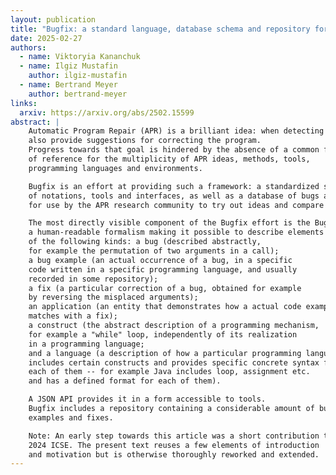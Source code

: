 ```yaml
---
layout: publication
title: "Bugfix: a standard language, database schema and repository for research on bugs and automatic program repair"
date: 2025-02-27
authors:
  - name: Viktoryia Kananchuk
  - name: Ilgiz Mustafin
    author: ilgiz-mustafin
  - name: Bertrand Meyer
    author: bertrand-meyer
links:
  arxiv: https://arxiv.org/abs/2502.15599
abstract: |
    Automatic Program Repair (APR) is a brilliant idea: when detecting a bug,
    also provide suggestions for correcting the program.
    Progress towards that goal is hindered by the absence of a common frame
    of reference for the multiplicity of APR ideas, methods, tools,
    programming languages and environments.

    Bugfix is an effort at providing such a framework: a standardized set
    of notations, tools and interfaces, as well as a database of bugs and fixes,
    for use by the APR research community to try out ideas and compare results.

    The most directly visible component of the Bugfix effort is the Bugfix language,
    a human-readable formalism making it possible to describe elements
    of the following kinds: a bug (described abstractly,
    for example the permutation of two arguments in a call);
    a bug example (an actual occurrence of a bug, in a specific
    code written in a specific programming language, and usually
    recorded in some repository);
    a fix (a particular correction of a bug, obtained for example
    by reversing the misplaced arguments);
    an application (an entity that demonstrates how a actual code example
    matches with a fix);
    a construct (the abstract description of a programming mechanism,
    for example a "while" loop, independently of its realization
    in a programming language;
    and a language (a description of how a particular programming language
    includes certain constructs and provides specific concrete syntax for
    each of them -- for example Java includes loop, assignment etc.
    and has a defined format for each of them).

    A JSON API provides it in a form accessible to tools.
    Bugfix includes a repository containing a considerable amount of bugs,
    examples and fixes.

    Note: An early step towards this article was a short contribution to the
    2024 ICSE. The present text reuses a few elements of introduction
    and motivation but is otherwise thoroughly reworked and extended.
---
```

